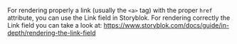 For rendering properly a link (usually the `<a>` tag) with the proper `href` attribute, you can use the Link field in Storyblok.
For rendering correctly the Link field you can take a look at: https://www.storyblok.com/docs/guide/in-depth/rendering-the-link-field
